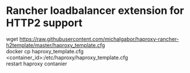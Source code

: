 # Rancher loadbalancer extension for HTTP2 support  


wget https://raw.githubusercontent.com/michalgabor/haproxy-rancher-h2template/master/haproxy_template.cfg  
docker cp haproxy_template.cfg <container_id>:/etc/haproxy/haproxy_template.cfg  
restart haproxy contanier

